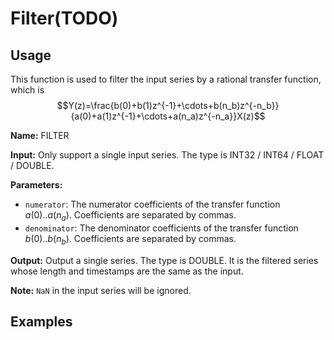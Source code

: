 # Filter(TODO)

## Usage
This function is used to filter the input series by a rational transfer function, which is 
$$Y(z)=\frac{b(0)+b(1)z^{-1}+\cdots+b(n_b)z^{-n_b}}{a(0)+a(1)z^{-1}+\cdots+a(n_a)z^{-n_a}}X(z)$$

**Name:** FILTER

**Input:** Only support a single input series. The type is INT32 / INT64 / FLOAT / DOUBLE.

**Parameters:** 

+ `numerator`: The numerator coefficients of the transfer function $a(0)..a(n_a)$. Coefficients are separated by commas.
+ `denominator`: The denominator coefficients of the transfer function $b(0)..b(n_b)$. Coefficients are separated by commas. 

**Output:** Output a single series. The type is DOUBLE. It is the filtered series whose length and timestamps are the same as the input.

**Note:** `NaN` in the input series will be ignored. 

## Examples
